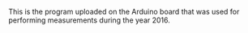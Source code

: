 This is the program uploaded on the Arduino board that was used for performing measurements during the year 2016.
